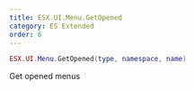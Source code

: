 ```yaml
---
title: ESX.UI.Menu.GetOpened
category: ES Extended
order: 6
---
```


```lua
ESX.UI.Menu.GetOpened(type, namespace, name)
```

Get opened menus

